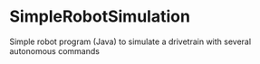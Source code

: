 # SimpleRobotSimulation

Simple robot program (Java) to simulate a drivetrain with several autonomous commands
